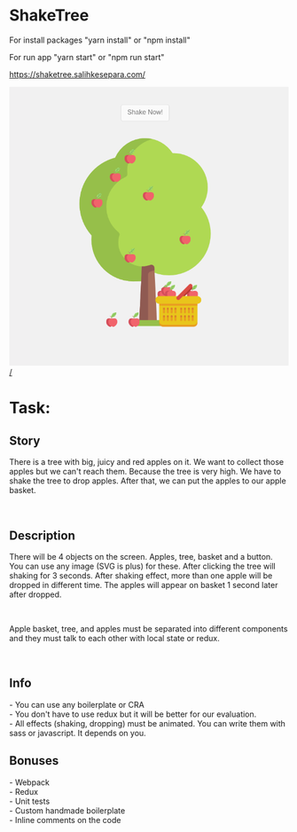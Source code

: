 # ShakeTree

<p>For install packages "yarn install" or "npm install"</p>
<p>For run app "yarn start" or "npm run start"</p>
<p><a href="https://shaketree.salihkesepara.com">https://shaketree.salihkesepara.com/</a></p>
<a href="https://shaketree.salihkesepara.com"><img src="Screenshot.png" />/</a>

# Task:

<h2>Story</h2>
<p>There is a tree with big, juicy and red apples on it. We want to collect those apples but we
can't reach them. Because the tree is very high. We have to shake the tree to drop apples.
After that, we can put the apples to our apple basket.</p>
</br>
<h2>Description</h2>
<p>There will be 4 objects on the screen. Apples, tree, basket and a button. You can use any
image (SVG is plus) for these. After clicking the tree will shaking for 3 seconds. After shaking
effect, more than one apple will be dropped in different time. The apples will appear on basket
1 second later after dropped.</p>
</br>
<p>Apple basket, tree, and apples must be separated into different components and they must
talk to each other with local state or redux.</p>
</br>

<h2>Info</h2>
- You can use any boilerplate or CRA </br>
- You don't have to use redux but it will be better for our evaluation. </br>
- All effects (shaking, dropping) must be animated. You can write them with sass or
javascript. It depends on you.</br>

<h2>Bonuses</h2>
- Webpack</br>
- Redux</br>
- Unit tests</br>
- Custom handmade boilerplate</br>
- Inline comments on the code</br>
